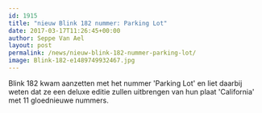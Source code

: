 ```yaml
---
id: 1915
title: "nieuw Blink 182 nummer: Parking Lot"
date: 2017-03-17T11:26:45+00:00
author: Seppe Van Ael
layout: post
permalink: /news/nieuw-blink-182-nummer-parking-lot/
image: Blink-182-e1489749932467.jpg
---
```

Blink 182 kwam aanzetten met het nummer 'Parking Lot' en liet daarbij weten dat ze een deluxe editie zullen uitbrengen van hun plaat 'California' met 11 gloednieuwe nummers.

&nbsp;